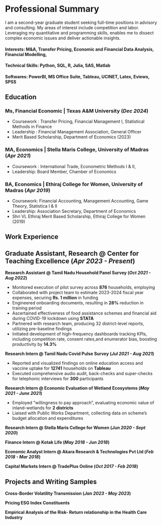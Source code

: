 # Professional Summary

I am a second-year graduate student seeking full-time positions in advisory and consulting. My areas of interest include competition and labor. Leveraging my quantitative and programming skills, enables me to dissect complex economic issues and deliver actionable insights. 

#### Interests: M&A, Transfer Pricing, Economic and Financial Data Analysis, Financial Modelling, 
#### Technical Skills: Python, SQL, R, Julia, SAS, Matlab
#### Softwares: PowerBI, MS Office Suite, Tableau, UCINET, Latex, Eviews, SPSS

## Education
### Ms, Financial Economic | Texas A&M University (_Dec 2024_)
- Coursework : Transfer Pricing, Financial Management I, Statistical Methods in Finance
- Leadership : Financial Management Association, General Officer
- Merit Based Scholarship, Department of Economics (2023)
### MA, Economics | Stella Maris College, University of Madras (_Apr 2021_)
- Coursework : International Trade, Econometric Methods I & II,
- Leadership: Board Member, Chamber of Economics
### BA, Economics | Ethiraj College for Women, University of Madras (_Apr 2019_)
- Coursework: Financial Accounting, Management Accounting, Game Theory, Statistica I & II
- Leadership: Association Secretary, Department of Economics
- Shri VL Ethiraj Merit Based Scholarship, Ethiraj College for Women (2019)

## Work Experience
**Graduate Assistant, Research @ Center for Teaching Excellence (_Apr 2023 - Present_)**
- 

**Research Assistant @ Tamil Nadu Household Panel Survey (_Oct 2021 - Aug 2022_)** 
- Monitored execution of pilot survey across **876** households, employing 
- Collaborated with project team to estimate 2023-2024 fiscal year expenses, securing **Rs. 1 million** in funding
- Engineered onboarding documents, resulting in **28%** reduction in training period
- Ascertained effectiveness of food assistance schemes and financial aid during COVID-19 lockdown using **STATA**
- Partnered with research team, producing 32 district-level reports, utilizing pre-baseline findings
- Initiated development of high-frequency dashboards tracking KPIs, including competition rate, consent rates,and enumerator bias, boosting productivity by **14.3%**

**Research Intern @ Tamil Nadu Covid Pulse Survey (_Jul 2021 - Aug 2021_)**
- Reported and visualized findings on online education access and vaccine uptake for **12741** households on **Tableau**
- Executed comprehensive audio audit, back-checks and super-checks for telephonic interviews for **300** participants

**Research Intern @ Economic Evaluation of Wetland Ecosystems (_May 2021 - June 2021_)**
- Employed ”willingness to pay approach”, evaluating economic value of inland-wetlands for **2 districts**
- Liaised with Public Works Department, collecting data on scheme’s budget allocation and expenditures

**Research Intern @ Stella Maris College for Women (_Jun 2020 - Sept 2020_)**

**Finance Intern @ Kotak Life (_May 2018 - Jun 2018_)**

**Economic Analyst Intern @ Akara Research & Technologies Pvt Ltd (_Feb 2018 - Mar 2018_)**

**Capital Markets Intern @ TradePlus Online (_Oct 2017 - Feb 2018_)**

## Projects and Writing Samples

**Cross-Border Volatility Transmission (_Jan 2023 - May 2023_)**

**Pricing ESG Index Constituents**

**Empirical Analysis of the Risk- Return relationship in the Health Care Industry**










